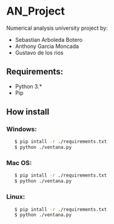 # AN_Project
Numerical analysis university project
by: 
- Sebastian Arboleda Botero
- Anthony Garcia Moncada
- Gustavo de los rios

## Requirements:
- Python 3.*
- Pip

## How install

### Windows:
 ```bash
    $ pip intall -r ./requirements.txt
    $ python ./ventana.py
 ``` 
### Mac OS:
 ```bash
    $ pip intall -r ./requirements.txt
    $ python ./ventana.py
 ``` 
### Linux:
 ```bash
    $ pip intall -r ./requirements.txt
    $ python ./ventana.py
 ```                                                            


